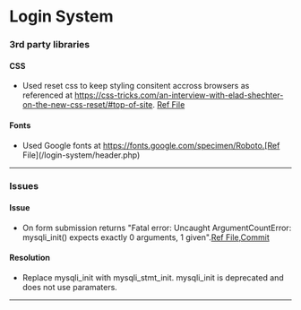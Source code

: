 # Login System 

### 3rd party libraries

#### CSS
* Used reset css to keep styling consitent accross browsers as referenced at https://css-tricks.com/an-interview-with-elad-shechter-on-the-new-css-reset/#top-of-site. [Ref File](/login-system/header.php)

#### Fonts
 * Used Google fonts at https://fonts.google.com/specimen/Roboto.[Ref File](/login-system/header.php)
***
### Issues
#### Issue
* On form submission returns "Fatal error: Uncaught ArgumentCountError: mysqli_init() expects exactly 0 arguments, 1 given".[Ref File](/login-system/includes/functions.inc.php),[Commit](https://github.com/kmb40/php/commit/560dda1d427e62cba2ddb156c25e29251ad8742f)

#### Resolution
* Replace mysqli_init with mysqli_stmt_init. mysqli_init is deprecated and does not use paramaters.  
***